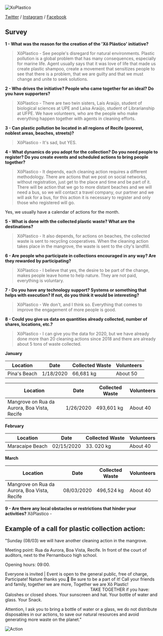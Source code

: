 ![XoPlastico](https://pbs.twimg.com/profile_images/1173760239075811328/VATGTfjW_400x400.jpg)

[Twitter](https://twitter.com/xoplastico) / [Instagram](https://www.instagram.com/xoplastico/?hl=en) / [Facebook](https://www.facebook.com/xoplastico/?ref=py_c)

## Survey
**1 - What was the reason for the creation of the 'Xô Plástico' initiative?**
>XôPlastico - See people's disregard for natural environments. Plastic pollution is a global problem that has many consequences, especially for marine life. Agent usually says that it was love of life that made us create plastic shampoo, create a movement that sensitizes people to see that there is a problem, that we are guilty and that we must change and unite to seek solutions.  

**2 - Who drives the initiative? People who came together for an ideal? Do you have supporters?**
>XôPlastico - There are two twin sisters, Laís Araújo, student of biological sciences at UPE and Laísa Araújo, student of Librarianship at UFPE. We have volunteers, who are the people who make everything happen together with agents in cleaning efforts.

**3 - Can plastic pollution be located in all regions of Recife (poorest, noblest areas, beaches, streets)?**
>XôPlastico - It's sad, but YES.

**4 - What dynamics do you adopt for the collection? Do you need people to register? Do you create events and scheduled actions to bring people together?**
>XôPlastico - It depends, each cleaning action requires a different methodology. There are actions that we post on social networks, without registration, just get to the place and time and be part of it. There will be action that we go to more distant beaches and we will need a bus, so we will contact a travel company, our partner and we will ask for a bus, for this action it is necessary to register and only those who registered will go.

Yes, we usually have a calendar of actions for the month.


**5 - What is done with the collected plastic waste? What are the destinations?**
>XôPlastico - 
It also depends, for actions on beaches, the collected waste is sent to recycling cooperatives. When the cleaning action takes place in the mangrove, the waste is sent to the city's landfill.


**6 - Are people who participate in collections encouraged in any way? Are they rewarded by participating?**
>XôPlastico - I believe that yes, the desire to be part of the change, makes people leave home to help nature. They are not paid, everything is voluntary.

**7 - Do you have any technology support? Systems or something that helps with execution? If not, do you think it would be interesting?**
>XôPlastico -
We don't, and I think so. Everything that comes to improve the engagement of more people is good.

**8 - Could you give us data on quantities already collected, number of shares, locations, etc.?**
>XôPlastico - I can give you the data for 2020, but we have already done more than 20 cleaning actions since 2018 and there are already about 5 tons of waste collected.

**January**

| Location | Date | Collected Waste| Volunteers |
| ------ | ------ | ------ | ------ |
| Pina's Beach | 1/18/2020 | 66,681 kg | About 50 |

| Location | Date | Collected Waste| Volunteers |
| ------ | ------ | ------ | ------ |
| Mangrove on Rua da Aurora, Boa Vista, Recife | 1/26/2020 | 493,601 kg | About 40 |

**February**

| Location | Date | Collected Waste| Volunteers |
| ------ | ------ | ------ | ------ |
| Maracaípe Beach | 02/15/2020 | 33. 020 kg | About 40 |

**March**

| Location | Date | Collected Waste| Volunteers |
| ------ | ------ | ------ | ------ |
| Mangrove on Rua da Aurora, Boa Vista, Recife | 08/03/2020 | 496,524 kg | About 40 |

**9 - Are there any local obstacles or restrictions that hinder your activities?**
XôPlastico - 


## Example of a call for plastic collection action:
"Sunday (08/03) we will have another cleaning action in the mangrove.

Meeting point: Rua da Aurora, Boa Vista, Recife. In front of the court of auditors, next to the Pernambuco high school.

Opening hours: 09:00.

Everyone is invited | Event is open to the general public, free of charge, Participate! Nature thanks you.💙 Be sure to be a part of it! Call your friends and family, together we are more, Together we are Xô Plastic! ⠀⠀⠀⠀⠀⠀⠀⠀⠀⠀⠀⠀⠀⠀⠀⠀⠀⠀⠀⠀⠀⠀⠀⠀⠀⠀⠀
TAKE TOGETHER if you have:
Galoshes or closed shoes.
Your sunscreen and hat.
Your bottle of water and glass.
Your Snack.

Attention, I ask you to bring a bottle of water or a glass, we do not distribute disposables in our actions, to save our natural resources and avoid generating more waste on the planet."

![Action](https://scontent.fvcp2-1.fna.fbcdn.net/v/t1.15752-9/90633589_648290745984872_8407370384243949568_n.png?_nc_cat=104&_nc_sid=b96e70&_nc_ohc=NoN9R7EzuX0AX-WhvYM&_nc_ht=scontent.fvcp2-1.fna&oh=d1bd1ede4b66373abd0f21a24ca84b74&oe=5E9FC63A)

